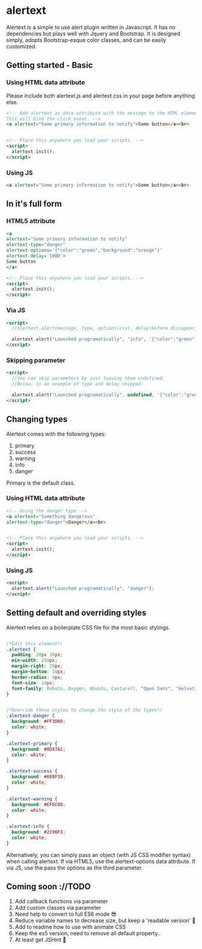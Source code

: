 # alertext

Alertext is a simple to use alert plugin written in Javascript. It has no dependencies but plays well with Jquery and Bootstrap. It is designed simply, adopts Bootstrap-esque color classes, and can be easily customized.

## Getting started - Basic

### Using HTML data attribute

Please include both alertext.js and alertext.css in your page before anything else.

```html
<!-- Add alertext as data-attribute with the message to the HTML element of choice.
This will bind the click event. -->
<a alertext="Some primary information to notify">Some button</a><br>


<!-- Place this anywhere you load your scripts. -->
<script>
  alertext.init();
</script>
```

### Using JS

```html
<a alertext="Some primary information to notify">Some button</a><br>
```
## In it's full form

### HTML5 attribute
```html
<a
alertext="Some primary information to notify"
alertext-type="danger"
alertext-options='{"color":"green","background":"orange"}'
alertext-delay='1000'>
Some button
</a>

<!-- Place this anywhere you load your scripts. -->
<script>
  alertext.init();
</script>
```
### Via JS

```html
<script>
  //alertext.alert(message, type, options(css), delay(before dissapear));

  alertext.alert("Launched programatically", "info", '{"color":"green","background":"orange"}', 10000);
</script>
```

### Skipping parameter

```html
<script>
  //You can skip parameters by just leaving them undefined.
  //Below, is an example of type and delay skipped:

  alertext.alert("Launched programatically", undefined, '{"color":"green","background":"orange"}');
</script>
```

## Changing types

Alertext comes with the following types:
1. primary
2. success
3. warning
4. info
5. danger

Primary is the default class.

### Using HTML data attribute

```html
<!-- Using the danger type -->
<a alertext="Something dangerous"
alertext-type="danger">Danger</a><br>


<!-- Place this anywhere you load your scripts. -->
<script>
  alertext.init();
</script>
```

### Using JS

```html
<script>
  alertext.alert("Launched programatically", "danger");
</script>
```

## Setting default and overriding styles

Alertext relies on a boilerplate CSS file for the most basic stylings.

```css

/*Edit this element*/
.alertext {
  padding: 20px 30px;
  min-width: 250px;
  margin-right: 20px;
  margin-bottom: 10px;
  border-radius: 4px;
  font-size: 14px;
  font-family: Roboto, Oxygen, Ubuntu, Cantarell, "Open Sans", "Helvetica Neue", sans-serif;
}


/*Override these styles to change the style of the types*/
.alertext-danger {
  background: #FF3D00;
  color: white;
}

.alertext-primary {
  background: #0D47A1;
  color: white;
}

.alertext-success {
  background: #689F38;
  color: white;
}

.alertext-warning {
  background: #EF6C00;
  color: white;
}

.alertext-info {
  background: #2196F3;
  color: white;
}

```
Alternatively, you can simply pass an object (with JS CSS modifier syntax) when calling alertext.
If via HTML5, use the alertext-options data attribute.
If via JS, use the pass the options as the third parameter.

## Coming soon ://TODO

1. Add callback functions via parameter
2. Add custom classes via parameter
3. Need help to convert to full ES6 mode 😎
4. Reduce variable names to decrease size, but keep a 'readable version' 🔦
5. Add to readme how to use with animate CSS
6. Keep the es5 version, need to remove all default property..
7. At least get JSHint 💯

